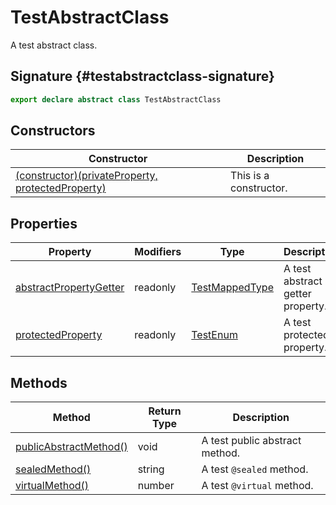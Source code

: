 # TestAbstractClass

A test abstract class.

## Signature {#testabstractclass-signature}

```typescript
export declare abstract class TestAbstractClass 
```

## Constructors

|  Constructor | Description |
|  --- | --- |
|  [(constructor)(privateProperty, protectedProperty)](docs/simple-suite-test/testabstractclass-_constructor_-constructor) | This is a constructor. |

## Properties

|  Property | Modifiers | Type | Description |
|  --- | --- | --- | --- |
|  [abstractPropertyGetter](docs/simple-suite-test/testabstractclass-abstractpropertygetter-property) | readonly | [TestMappedType](docs/simple-suite-test/testmappedtype-typealias) | A test abstract getter property. |
|  [protectedProperty](docs/simple-suite-test/testabstractclass-protectedproperty-property) | readonly | [TestEnum](docs/simple-suite-test/testenum-enum) | A test protected property. |

## Methods

|  Method | Return Type | Description |
|  --- | --- | --- |
|  [publicAbstractMethod()](docs/simple-suite-test/testabstractclass-publicabstractmethod-method) | void | A test public abstract method. |
|  [sealedMethod()](docs/simple-suite-test/testabstractclass-sealedmethod-method) | string | A test <code>@sealed</code> method. |
|  [virtualMethod()](docs/simple-suite-test/testabstractclass-virtualmethod-method) | number | A test <code>@virtual</code> method. |